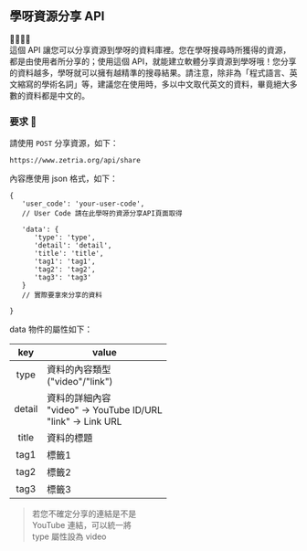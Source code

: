 
## 學呀資源分享 API  
💛💚💙💜  
這個 API 讓您可以分享資源到學呀的資料庫裡。您在學呀搜尋時所獲得的資源，都是由使用者所分享的；使用這個 API，就能建立軟體分享資源到學呀哦！您分享的資料越多，學呀就可以擁有越精準的搜尋結果。請注意，除非為「程式語言、英文縮寫的學術名詞」等，建議您在使用時，多以中文取代英文的資料，畢竟絕大多數的資料都是中文的。  

### 要求 🙏  
請使用 `` POST `` 分享資源，如下：  

`` https://www.zetria.org/api/share ``
  
內容應使用 json 格式，如下：  
```
{
   'user_code': 'your-user-code',
   // User Code 請在此學呀的資源分享API頁面取得

   'data': {
      'type': 'type',
      'detail': 'detail',
      'title': 'title',
      'tag1': 'tag1',
      'tag2': 'tag2',
      'tag3': 'tag3'
   }
   // 實際要拿來分享的資料

}

```  
data 物件的屬性如下：  

 key | value 
 :---------: | ----------- 
 type | 資料的內容類型 <br>("video"/"link") 
 detail | 資料的詳細內容 <br> "video" -> YouTube ID/URL <br> "link" -> Link URL 
 title | 資料的標題 
 tag1 | 標籤1 
 tag2 | 標籤2 
 tag3 | 標籤3 
  
> 若您不確定分享的連結是不是  
> YouTube 連結，可以統一將  
> type 屬性設為 video
